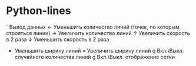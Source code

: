 # Python-lines
` Вывод данных
← Уменьшить количество линий (точек, по которым строяться линии)
→ Увеличить количество линий
↑ Увеличить скорость в 2 раза
↓ Уменьшить скорость в 2 раза
- Уменьшить ширину линий
= Увеличить ширину линий
q Вкл.\Выкл. случайного количества линий
g Вкл.\Выкл. отображение сетки
